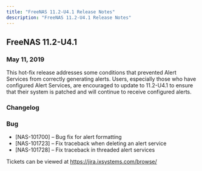 ```yaml
---
title: "FreeNAS 11.2-U4.1 Release Notes"
description: "FreeNAS 11.2-U4.1 Release Notes"
---
```


## FreeNAS 11.2-U4.1

### May 11, 2019

This hot-fix release addresses some conditions that prevented Alert Services from correctly generating alerts. Users, especially those who have configured Alert Services, are encouraged to update to 11.2-U4.1 to ensure that their system is patched and will continue to receive configured alerts.

### Changelog

### Bug

+ [NAS-101700] – Bug fix for alert formatting
+ [NAS-101723] – Fix traceback when deleting an alert service
+ [NAS-101728] – Fix traceback in threaded alert services

Tickets can be viewed at https://jira.ixsystems.com/browse/
